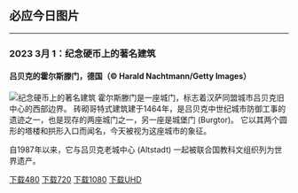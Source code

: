 ## 必应今日图片

---
### 2023 3月 1：纪念硬币上的著名建筑
#### 吕贝克的霍尔斯滕门，德国（© Harald Nachtmann/Getty Images）
![纪念硬币上的著名建筑](https://cn.bing.com/th?id=OHR.LuebeckCityGate_ZH-CN4618826141_800x480.jpg&rf=LaDigue_800x480.jpg "纪念硬币上的著名建筑")
霍尔斯滕门是一座城门，标志着汉萨同盟城市吕贝克旧中心的西部边界。 砖砌哥特式建筑建于1464年，是吕贝克中世纪城市防御工事的遗迹之一，也是现存的两座城门之一，另一座是城堡门 (Burgtor)。 它以其两个圆形的塔楼和拱形入口而闻名，今天被视为这座城市的象征。

自1987年以来，它与吕贝克老城中心 (Altstadt) 一起被联合国教科文组织列为世界遗产。

[下载480](https://cn.bing.com/th?id=OHR.LuebeckCityGate_ZH-CN4618826141_800x480.jpg&rf=LaDigue_800x480.jpg "吕贝克的霍尔斯滕门，德国")
[下载720](https://cn.bing.com/th?id=OHR.LuebeckCityGate_ZH-CN4618826141_1024x768.jpg&rf=LaDigue_1024x768.jpg "吕贝克的霍尔斯滕门，德国")
[下载1080](https://cn.bing.com/th?id=OHR.LuebeckCityGate_ZH-CN4618826141_1920x1080.jpg&rf=LaDigue_1920x1080.jpg "吕贝克的霍尔斯滕门，德国")
[下载UHD](https://cn.bing.com/th?id=OHR.LuebeckCityGate_ZH-CN4618826141_UHD.jpg&rf=LaDigue_UHD.jpg "吕贝克的霍尔斯滕门，德国")
